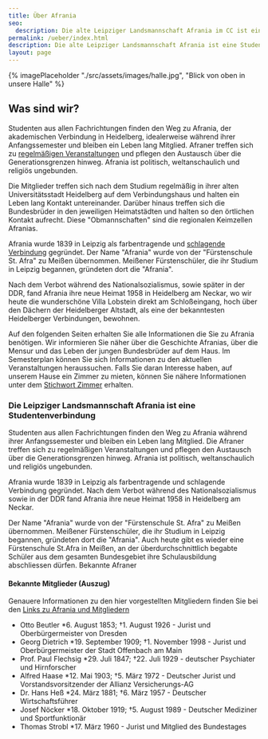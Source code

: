```yaml
---
title: Über Afrania
seo:
  description: Die alte Leipziger Landsmannschaft Afrania im CC ist eine Studentenverbindung
permalink: /ueber/index.html
description: Die alte Leipziger Landsmannschaft Afrania ist eine Studentenverbindung
layout: page
---
```


{% imagePlaceholder "./src/assets/images/halle.jpg", "Blick von oben in unsere Halle" %}

## Was sind wir?

Studenten aus allen Fachrichtungen finden den Weg zu Afrania, der akademischen Verbindung in Heidelberg, idealerweise während ihrer Anfangssemester und bleiben ein Leben lang Mitglied. Afraner treffen sich zu [regelmäßigen Veranstaltungen](/semesterprogramm/) und pflegen den Austausch über die Generationsgrenzen hinweg. Afrania ist politisch, weltanschaulich und religiös ungebunden.

Die Mitglieder treffen sich nach dem Studium regelmäßig in ihrer alten Universitätsstadt Heidelberg auf dem Verbindungshaus und halten ein Leben lang Kontakt untereinander. Darüber hinaus treffen sich die Bundesbrüder in den jeweiligen Heimatstädten und halten so den örtlichen Kontakt aufrecht. Diese "Obmannschaften" sind die regionalen Keimzellen Afranias.

Afrania wurde 1839 in Leipzig als farbentragende und [schlagende Verbindung](/mensur/) gegründet. Der Name "Afrania" wurde von der "Fürstenschule St. Afra" zu Meißen übernommen. Meißener Fürstenschüler, die ihr Studium in Leipzig begannen, gründeten dort die "Afrania".

Nach dem Verbot während des Nationalsozialismus, sowie später in der DDR, fand Afrania ihre neue Heimat 1958 in Heidelberg am Neckar, wo wir heute die wunderschöne Villa Lobstein direkt am Schloßeingang, hoch über den Dächern der Heidelberger Altstadt, als eine der bekanntesten Heidelberger Verbindungen, bewohnen.

Auf den folgenden Seiten erhalten Sie alle Informationen die Sie zu Afrania benötigen. Wir informieren Sie näher über die Geschichte Afranias, über die Mensur und das Leben der jungen Bundesbrüder auf dem Haus. Im Semesterplan können Sie sich Informationen zu den aktuellen Veranstaltungen heraussuchen. Falls Sie daran Interesse haben, auf unserem Hause ein Zimmer zu mieten, können Sie nähere Informationen unter dem [Stichwort Zimmer](/zimmer/) erhalten.

### Die Leipziger Landsmannschaft Afrania ist eine Studentenverbindung

Studenten aus allen Fachrichtungen finden den Weg zu Afrania während ihrer Anfangssemester und bleiben ein Leben lang Mitglied. Die Afraner treffen sich zu regelmäßigen Veranstaltungen und pflegen den Austausch über die Generationsgrenzen hinweg. Afrania ist politisch, weltanschaulich und religiös ungebunden.

Afrania wurde 1839 in Leipzig als farbentragende und schlagende Verbindung gegründet. Nach dem Verbot während des Nationalsozialismus sowie in der DDR fand Afrania ihre neue Heimat 1958 in Heidelberg am Neckar.

Der Name "Afrania" wurde von der "Fürstenschule St. Afra" zu Meißen übernommen. Meißener Fürstenschüler, die ihr Studium in Leipzig begannen, gründeten dort die "Afrania". Auch heute gibt es wieder eine Fürstenschule St.Afra in Meißen, an der überdurchschnittlich begabte Schüler aus dem gesamten Bundesgebiet ihre Schulausbildung abschliessen dürfen.
Bekannte Afraner

#### Bekannte Mitglieder (Auszug)

Genauere Informationen zu den hier vorgestellten Mitgliedern finden Sie bei den [Links zu Afrania und Mitgliedern](/links/)

- Otto Beutler \*6. August 1853; †1. August 1926 - Jurist und Oberbürgermeister von Dresden
- Georg Dietrich \*19. September 1909; †1. November 1998 - Jurist und Oberbürgermeister der Stadt Offenbach am Main
- Prof. Paul Flechsig \*29. Juli 1847; †22. Juli 1929 - deutscher Psychiater und Hirnforscher
- Alfred Haase \*12. Mai 1903; †5. März 1972 - Deutscher Jurist und Vorstandsvorsitzender der Allianz Versicherungs-AG
- Dr. Hans Heß \*24. März 1881; †6. März 1957 - Deutscher Wirtschaftsführer
- Josef Nöcker \*18. Oktober 1919; †5. August 1989 - Deutscher Mediziner und Sportfunktionär
- Thomas Strobl \*17. März 1960 - Jurist und Mitglied des Bundestages

